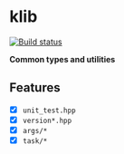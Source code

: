 # klib

[![Build status](https://github.com/karnkaul/klib/actions/workflows/ci.yml/badge.svg)](https://github.com/karnkaul/klib/actions/workflows/ci.yml)

**Common types and utilities**

## Features

- [x] `unit_test.hpp`
- [x] `version*.hpp`
- [x] `args/*`
- [x] `task/*`
